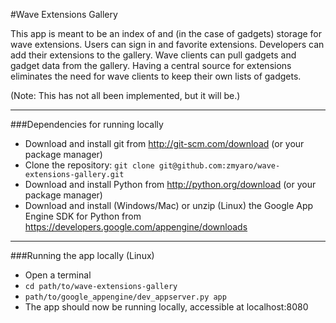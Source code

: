 #Wave Extensions Gallery

This app is meant to be an index of and (in the case of gadgets) storage for wave extensions.  Users can sign in and favorite extensions.  Developers can add their extensions to the gallery.  Wave clients can pull gadgets and gadget data from the gallery.  Having a central source for extensions eliminates the need for wave clients to keep their own lists of gadgets.

(Note: This has not all been implemented, but it will be.)

--------

###Dependencies for running locally

* Download and install git from http://git-scm.com/download (or your package manager)
* Clone the repository: `git clone git@github.com:zmyaro/wave-extensions-gallery.git`
* Download and install Python from http://python.org/download (or your package manager)
* Download and install (Windows/Mac) or unzip (Linux) the Google App Engine SDK for Python from https://developers.google.com/appengine/downloads

--------

###Running the app locally (Linux)

* Open a terminal
* `cd path/to/wave-extensions-gallery`
* `path/to/google_appengine/dev_appserver.py app`
* The app should now be running locally, accessible at localhost:8080
